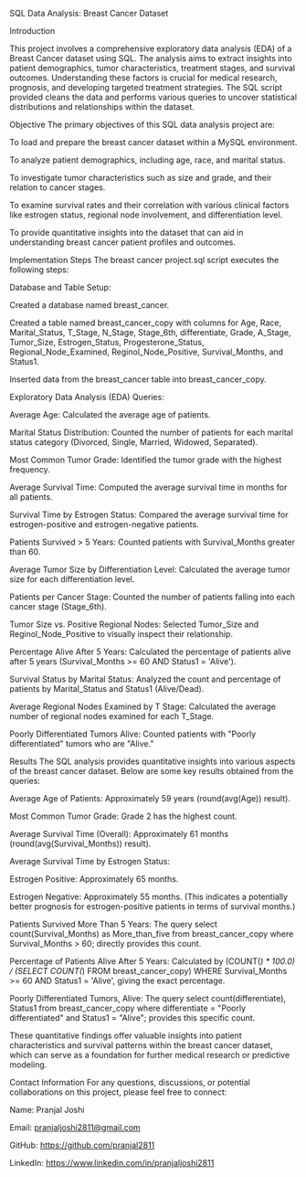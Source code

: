 SQL Data Analysis: Breast Cancer Dataset

Introduction

This project involves a comprehensive exploratory data analysis (EDA) of a Breast Cancer dataset using SQL. The analysis aims to extract insights into patient demographics, tumor characteristics, treatment stages, and survival outcomes. Understanding these factors is crucial for medical research, prognosis, and developing targeted treatment strategies. The SQL script provided cleans the data and performs various queries to uncover statistical distributions and relationships within the dataset.

Objective
The primary objectives of this SQL data analysis project are:

To load and prepare the breast cancer dataset within a MySQL environment.

To analyze patient demographics, including age, race, and marital status.

To investigate tumor characteristics such as size and grade, and their relation to cancer stages.

To examine survival rates and their correlation with various clinical factors like estrogen status, regional node involvement, and differentiation level.

To provide quantitative insights into the dataset that can aid in understanding breast cancer patient profiles and outcomes.

Implementation Steps
The breast cancer project.sql script executes the following steps:

Database and Table Setup:

Created a database named breast_cancer.

Created a table named breast_cancer_copy with columns for Age, Race, Marital_Status, T_Stage, N_Stage, Stage_6th, differentiate, Grade, A_Stage, Tumor_Size, Estrogen_Status, Progesterone_Status, Regional_Node_Examined, Reginol_Node_Positive, Survival_Months, and Status1.

Inserted data from the breast_cancer table into breast_cancer_copy.

Exploratory Data Analysis (EDA) Queries:

Average Age: Calculated the average age of patients.

Marital Status Distribution: Counted the number of patients for each marital status category (Divorced, Single, Married, Widowed, Separated).

Most Common Tumor Grade: Identified the tumor grade with the highest frequency.

Average Survival Time: Computed the average survival time in months for all patients.

Survival Time by Estrogen Status: Compared the average survival time for estrogen-positive and estrogen-negative patients.

Patients Survived > 5 Years: Counted patients with Survival_Months greater than 60.

Average Tumor Size by Differentiation Level: Calculated the average tumor size for each differentiation level.

Patients per Cancer Stage: Counted the number of patients falling into each cancer stage (Stage_6th).

Tumor Size vs. Positive Regional Nodes: Selected Tumor_Size and Reginol_Node_Positive to visually inspect their relationship.

Percentage Alive After 5 Years: Calculated the percentage of patients alive after 5 years (Survival_Months >= 60 AND Status1 = 'Alive').

Survival Status by Marital Status: Analyzed the count and percentage of patients by Marital_Status and Status1 (Alive/Dead).

Average Regional Nodes Examined by T Stage: Calculated the average number of regional nodes examined for each T_Stage.

Poorly Differentiated Tumors Alive: Counted patients with "Poorly differentiated" tumors who are "Alive."

Results
The SQL analysis provides quantitative insights into various aspects of the breast cancer dataset. Below are some key results obtained from the queries:

Average Age of Patients: Approximately 59 years (round(avg(Age)) result).

Most Common Tumor Grade: Grade 2 has the highest count.

Average Survival Time (Overall): Approximately 61 months (round(avg(Survival_Months)) result).

Average Survival Time by Estrogen Status:

Estrogen Positive: Approximately 65 months.

Estrogen Negative: Approximately 55 months. (This indicates a potentially better prognosis for estrogen-positive patients in terms of survival months.)

Patients Survived More Than 5 Years: The query select count(Survival_Months) as More_than_five from breast_cancer_copy where Survival_Months > 60; directly provides this count.

Percentage of Patients Alive After 5 Years: Calculated by (COUNT(*) * 100.0) / (SELECT COUNT(*) FROM breast_cancer_copy) WHERE Survival_Months >= 60 AND Status1 = 'Alive', giving the exact percentage.

Poorly Differentiated Tumors, Alive: The query select count(differentiate), Status1 from breast_cancer_copy where differentiate = "Poorly differentiated" and Status1 = "Alive"; provides this specific count.

These quantitative findings offer valuable insights into patient characteristics and survival patterns within the breast cancer dataset, which can serve as a foundation for further medical research or predictive modeling.

Contact Information
For any questions, discussions, or potential collaborations on this project, please feel free to connect:

Name: Pranjal Joshi

Email: pranjaljoshi2811@gmail.com

GitHub: https://github.com/pranjal2811

LinkedIn: https://www.linkedin.com/in/pranjaljoshi2811

